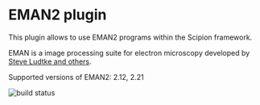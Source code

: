 # EMAN2 plugin

This plugin allows to use EMAN2 programs within the Scipion framework.

EMAN is a image processing suite for electron microscopy developed by [Steve Ludtke and others](http://blake.bcm.edu/emanwiki/EMAN2).

Supported versions of EMAN2: 2.12, 2.21

![build status](http://heisenberg.cnb.csic.es:9980/badges/eman2_devel.svg "Build status")
